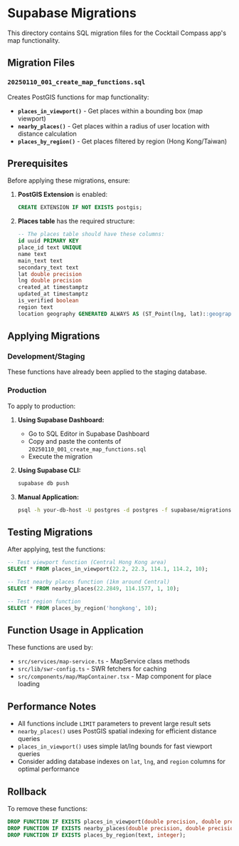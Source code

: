 # Supabase Migrations

This directory contains SQL migration files for the Cocktail Compass app's map functionality.

## Migration Files

### `20250110_001_create_map_functions.sql`
Creates PostGIS functions for map functionality:

- **`places_in_viewport()`** - Get places within a bounding box (map viewport)
- **`nearby_places()`** - Get places within a radius of user location with distance calculation
- **`places_by_region()`** - Get places filtered by region (Hong Kong/Taiwan)

## Prerequisites

Before applying these migrations, ensure:

1. **PostGIS Extension** is enabled:
   ```sql
   CREATE EXTENSION IF NOT EXISTS postgis;
   ```

2. **Places table** has the required structure:
   ```sql
   -- The places table should have these columns:
   id uuid PRIMARY KEY
   place_id text UNIQUE
   name text
   main_text text
   secondary_text text
   lat double precision
   lng double precision
   created_at timestamptz
   updated_at timestamptz
   is_verified boolean
   region text
   location geography GENERATED ALWAYS AS (ST_Point(lng, lat)::geography) STORED
   ```

## Applying Migrations

### Development/Staging
These functions have already been applied to the staging database.

### Production
To apply to production:

1. **Using Supabase Dashboard:**
   - Go to SQL Editor in Supabase Dashboard
   - Copy and paste the contents of `20250110_001_create_map_functions.sql`
   - Execute the migration

2. **Using Supabase CLI:**
   ```bash
   supabase db push
   ```

3. **Manual Application:**
   ```bash
   psql -h your-db-host -U postgres -d postgres -f supabase/migrations/20250110_001_create_map_functions.sql
   ```

## Testing Migrations

After applying, test the functions:

```sql
-- Test viewport function (Central Hong Kong area)
SELECT * FROM places_in_viewport(22.2, 22.3, 114.1, 114.2, 10);

-- Test nearby places function (1km around Central)
SELECT * FROM nearby_places(22.2849, 114.1577, 1, 10);

-- Test region function
SELECT * FROM places_by_region('hongkong', 10);
```

## Function Usage in Application

These functions are used by:
- `src/services/map-service.ts` - MapService class methods
- `src/lib/swr-config.ts` - SWR fetchers for caching
- `src/components/map/MapContainer.tsx` - Map component for place loading

## Performance Notes

- All functions include `LIMIT` parameters to prevent large result sets
- `nearby_places()` uses PostGIS spatial indexing for efficient distance queries
- `places_in_viewport()` uses simple lat/lng bounds for fast viewport queries
- Consider adding database indexes on `lat`, `lng`, and `region` columns for optimal performance

## Rollback

To remove these functions:

```sql
DROP FUNCTION IF EXISTS places_in_viewport(double precision, double precision, double precision, double precision, integer);
DROP FUNCTION IF EXISTS nearby_places(double precision, double precision, double precision, integer);
DROP FUNCTION IF EXISTS places_by_region(text, integer);
```
